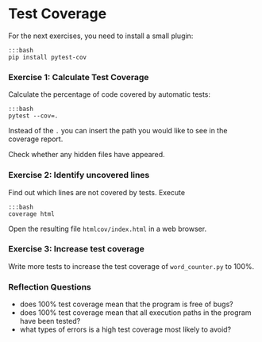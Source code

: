
# Test Coverage

For the next exercises, you need to install a small plugin:

    :::bash
    pip install pytest-cov


### Exercise 1: Calculate Test Coverage

Calculate the percentage of code covered by automatic tests:

    :::bash
    pytest --cov=.

Instead of the `.` you can insert the path you would like to see in the coverage report.

Check whether any hidden files have appeared.

### Exercise 2: Identify uncovered lines
Find out which lines are not covered by tests. Execute

    :::bash
    coverage html

Open the resulting file `htmlcov/index.html` in a web browser.

### Exercise 3: Increase test coverage

Write more tests to increase the test coverage of `word_counter.py` to 100%.

### Reflection Questions

* does 100% test coverage mean that the program is free of bugs?
* does 100% test coverage mean that all execution paths in the program have been tested?
* what types of errors is a high test coverage most likely to avoid?
